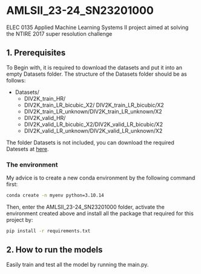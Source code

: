 # AMLSII_23-24_SN23201000
ELEC 0135 Applied Machine Learning Systems II project aimed at solving the NTIRE 2017 super resolution challenge

## 1. Prerequisites
To Begin with, it is required to download the datasets and put it into an empty Datasets folder. The structure of the Datasets folder should be as follows:

* Datasets/
  * DIV2K_train_HR/
  * DIV2K_train_LR_bicubic_X2/  DIV2K_train_LR_bicubic/X2
  * DIV2K_train_LR_unknown/DIV2K_train_LR_unknown/X2
  * DIV2K_valid_HR/
  * DIV2K_valid_LR_bicubic_X2/DIV2K_valid_LR_bicubic/X2
  * DIV2K_valid_LR_unknown/DIV2K_valid_LR_unknown/X2

The folder Datasets is not included, you can download the required Datesets at [here](https://data.vision.ee.ethz.ch/cvl/DIV2K/). 

### The environment

My advice is to create a new conda environment by the following command first:

```bash
conda create -n myenv python=3.10.14
```
Then, enter the AMLSII_23-24_SN23201000 folder, activate the environment created above and install all the package that required for this project by:

```bash
pip install -r requirements.txt
```

## 2. How to run the models

Easily train and test all the model by running the main.py.
